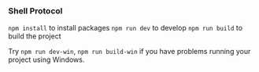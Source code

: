 ### Shell Protocol

`npm install` to install packages
`npm run dev` to develop
`npm run build` to build the project

Try `npm run dev-win`, `npm run build-win` if you have problems running your project using Windows.